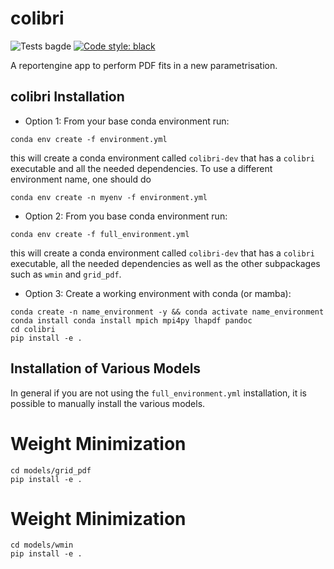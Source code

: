 # colibri
![Tests bagde](https://github.com/HEP-PBSP/colibri/actions/workflows/tests.yml/badge.svg)
[![Code style: black](https://img.shields.io/badge/code%20style-black-000000.svg)](https://github.com/psf/black)

A reportengine app to perform PDF fits in a new parametrisation.


## colibri Installation
- Option 1:
From your base conda environment run:
```
conda env create -f environment.yml
```
this will create a conda environment called `colibri-dev` that has a `colibri` executable and all the needed dependencies. To use a different environment name, one should do
```
conda env create -n myenv -f environment.yml
```

- Option 2:
From you base conda environment run:
```
conda env create -f full_environment.yml
```
this will create a conda environment called `colibri-dev` that has a `colibri` executable, all the needed dependencies as well
as the other subpackages such as `wmin` and `grid_pdf`.

- Option 3:
Create a working environment with conda (or mamba):
```
conda create -n name_environment -y && conda activate name_environment
conda install conda install mpich mpi4py lhapdf pandoc
cd colibri
pip install -e .
```

## Installation of Various Models
In general if you are not using the `full_environment.yml` installation, it is possible to manually install the various models.
# Weight Minimization
```
cd models/grid_pdf
pip install -e .
```

# Weight Minimization
```
cd models/wmin
pip install -e .
```
